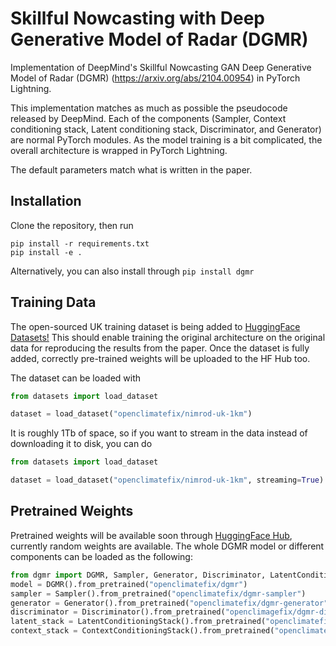 # Skillful Nowcasting with Deep Generative Model of Radar (DGMR)
Implementation of DeepMind's Skillful Nowcasting GAN Deep Generative Model of Radar (DGMR) (https://arxiv.org/abs/2104.00954) in PyTorch Lightning.

This implementation matches as much as possible the pseudocode released by DeepMind. Each of the components (Sampler, Context conditioning stack, Latent conditioning stack, Discriminator, and Generator) are normal PyTorch modules. As the model training is a bit complicated, the overall architecture is wrapped in PyTorch Lightning.

The default parameters match what is written in the paper.

## Installation

Clone the repository, then run
```shell
pip install -r requirements.txt
pip install -e .
````

Alternatively, you can also install through ```pip install dgmr```

## Training Data

The open-sourced UK training dataset is being added to [HuggingFace Datasets!](https://huggingface.co/datasets/openclimatefix/nimrod-uk-1km) This should enable training the original architecture on the original data for reproducing the results from the paper. Once the dataset is fully added, correctly pre-trained weights will be uploaded to the HF Hub too.

The dataset can be loaded with

```python
from datasets import load_dataset

dataset = load_dataset("openclimatefix/nimrod-uk-1km")
```

It is roughly 1Tb of space, so if you want to stream in the data instead of downloading it to disk, you can do

```python
from datasets import load_dataset

dataset = load_dataset("openclimatefix/nimrod-uk-1km", streaming=True)
```


## Pretrained Weights

Pretrained weights will be available soon through [HuggingFace Hub](https://huggingface.co/openclimatefix), currently random weights are available. The whole DGMR model or different components can be loaded as the following:

```python
from dgmr import DGMR, Sampler, Generator, Discriminator, LatentConditioningStack, ContextConditioningStack
model = DGMR().from_pretrained("openclimatefix/dgmr")
sampler = Sampler().from_pretrained("openclimatefix/dgmr-sampler")
generator = Generator().from_pretrained("openclimatefix/dgmr-generator")
discriminator = Discriminator().from_pretrained("openclimagefix/dgmr-discriminator")
latent_stack = LatentConditioningStack().from_pretrained("openclimatefix/dgmr-latent-conditioning-stack")
context_stack = ContextConditioningStack().from_pretrained("openclimatefix/dgmr-context-conditioning-stack")
```
